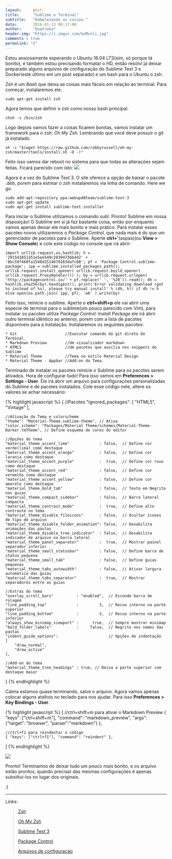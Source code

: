 ```yaml
---
layout:     post
title:      "Sublime e Terminal"
subtitle:   "Embelezando as coisas."
date:       2016-01-13 00:17:00
author:     "Quatroka"
header-img: "https://i.imgur.com/koMcnli.jpg"
comments : true
permalink: "2"
---
```


Estou ansiosamente esperando o Ubuntu 16.04 LTS(sim, só porque tá bonito), e
 também estou precisando formatar o HD, então resolvi já deixar preparado
 alguns arquivos de configuração do Sublime Text 3 e Docker(este último em um
 post separado) e um bash para o Ubuntu o zsh.


Zsh é um _Bash_ que deixa as coisas mais fáceis em relação ao terminal. Para
 começar, instalaremos ele.

    sudo apt-get install zsh

Agora temos que definir o zsh como nosso bash principal.

    chsh -s /bin/zsh


Logo depois vamos fazer a coisas ficarem bonitas, vamos instalar um framework
para o zsh: _Oh My Zsh_. Lembrando que você deve possuir o git já instalado.

    sh -c "$(wget https://raw.github.com/robbyrussell/oh-my-zsh/master/tools/install.sh -O -)"

Feito isso vamos dar reboot no sistema para que todas as alterações sejam feitas.
 Ficará parecido com isto:
 ![](http://i.imgur.com/IVoQosi.png)


Agora é a vez do Sublime Text 3. O site oferece a opção de baixar o pacote _.deb_,
 porem para estrear o zsh instalaremos via linha de comando. Here we go.



    sudo add-apt-repository ppa:webupd8team/sublime-text-3
    sudo apt-get update
    sudo apt-get install sublime-text-installer

Para iniciar o Sublime utilizamos o comando _subl_. Pronto! Sublime em nossa
 disposição! O Sublime em si já faz bastante coisa, então por enquanto vamos 
 apenas deixar ele mais bonito e mais prático. Para instalar esses pacotes novos
 utilizaremos o _Package Control_, que nada mais é do que um gerenciador de
 pacotes para o Sublime. Aperte **ctrl+'**(aspas)(ou **View > Show Console**) e
 cole este código no console que irá abrir:

    import urllib.request,os,hashlib; h = '2915d1851351e5ee549c20394736b442' + '8bc59f460fa1548d1514676163dafc88'; pf = 'Package Control.sublime-package'; ipp = sublime.installed_packages_path(); urllib.request.install_opener( urllib.request.build_opener( urllib.request.ProxyHandler()) ); by = urllib.request.urlopen( 'http://packagecontrol.io/' + pf.replace(' ', '%20')).read(); dh = hashlib.sha256(by).hexdigest(); print('Error validating download (got %s instead of %s), please try manual install' % (dh, h)) if dh != h else open(os.path.join( ipp, pf), 'wb' ).write(by)

Feito isso, reinicie o sublime. Aperte o **ctrl+shift+p** ele vai abrir uma especie
 de terminal para o sublime(um pouco parecido com Vim), para instalar os
 pacotes utilize _Package Control: Install Package_ ele irá abrir outro
 terminal idêntico ao anterior, porem com a lista de pacotes disponíveis para
 a instalação. Instalaremos os seguintes pacotes:

    * Git                     //Executar comando do git direto do Terminal.
    * Markdown Preview        //Um visualizador markdown
    * HTML5                   //Um pacotes que auxilia nos snippets do Sublime
    * Material Theme          //Tema no estilo Material Design
    * Material Theme - Appbar //Add-on do Tema.

Terminado de instalar os pacotes reinicie o Sublime para os pacotes serem ativados.
Hora de configurar tudo! Para isso vamos em **Preferences > Settings - User**.
Ele irá abrir um arquivo para configurações personalizadas do Sublime e de pacotes
 instalados. Cole esse código nele, altere os valores se achar necessário:

{% highlight javascript %}
{
    //Pacotes
    "ignored_packages":
    [
    	"HTML5",
    	"Vintage"
    ],



    //Ativação do Tema e colorscheme
    "theme": "Material-Theme.sublime-theme", // Ativa
    "color_scheme": "Packages/Material Theme/schemes/Material-Theme-Darker.tmTheme", // Define esquema de cores do editor

    //Opções do tema
    "material_theme_accent_lime"             : false,  // Define cor verde(lima) como destaque
    "material_theme_accent_orange"           : false,  // Define cor laranja como destaque
    "material_theme_accent_purple"           :  true,  // Define cor roxo como destaque
    "material_theme_accent_red"              : false,  // Define cor vermelho como destaque
    "material_theme_accent_yellow"           : false,  // Define cor amarelo como destaque
    "material_theme_bold_tab"                : false,  // Texto em Negrito nas guias
    "material_theme_compact_sidebar"         : false,  // Barra lateral compacta
    "material_theme_contrast_mode"           :  true,  // Define alto contraste no tema
    "material_theme_disable_fileicons"       : false,  // Ocultar ícones de tipo de arquivo
    "material_theme_disable_folder_animation": false,  // Desabilita animações das pastas
    "material_theme_disable_tree_indicator"  : false,  // Desabilita indicador de arquivo na barra lateral
    "material_theme_panel_separator"         :  true,  // Mostrar painel separador inferior
    "material_theme_small_statusbar"         : false,  // Define barra de status pequena
    "material_theme_small_tab"               : false,  // Define guias pequenas
    "material_theme_tabs_autowidth"          : false,  // Ativar largura automática das guias
    "material_theme_tabs_separator"          :  true,  // Mostrar separadores entre as guias

    //Extras do tema
    "overlay_scroll_bars"          : "enabled",  // Esconde barra de rolagem
    "line_padding_top"             :         3,  // Recuo interno na parte superior
    "line_padding_bottom"          :         3,  // Recuo interno na parte inferior
    "always_show_minimap_viewport" :      true,  // Sempre mostrar minimap
    "bold_folder_labels"           :     false,  // Negrito nos nomes das pastas
    "indent_guide_options":                      // Opções de indentação
    [
    	"draw_normal", 
    	"draw_active"  
    ],

    //Add-on do tema
    "material_theme_tree_headings" : true, // Deixa a parte superior com destaque maior
}
{% endhighlight %}

Calma estamos quase terminando, salve o arquivo. Agora vamos apenas colocar
 alguns atalhos no teclado para nos ajudar. Para isso **Preferences > Key Bindings - User**.

{% highlight javascript %}
[
    //ctrl+shift+m para ativar o Markdown Preview
    { "keys": ["ctrl+shift+m"], "command": "markdown_preview",
    "args": {"target": "browser", "parser":"markdown"} },
	
    //ctrl+f1 para reindentar o código
    { "keys": ["ctrl+f1"], "command": "reindent" },
]
{% endhighlight %}

![](http://i.imgur.com/i35Ny1Y.png)

Pronto! Terminamos de deixar tudo um pouco mais bonito, e os arquivo estão prontos,
 quando precisar das mesmas configurações é apenas substitui-los no lugar dos originais.

:)


---
Links:

>[Zsh](http://www.zsh.org/)
>
>[Oh My Zsh](https://github.com/robbyrussell/oh-my-zsh)
>
>[Sublime Text 3](http://www.sublimetext.com/3)
>
>[Package Control](https://packagecontrol.io/)
>
>[Arquivos de configuração](https://github.com/leomonteiro/dotfiles/tree/master/Sublime)
